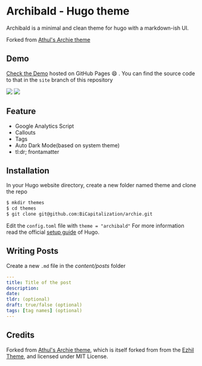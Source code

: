# Archibald - Hugo theme
Archibald is a minimal and clean theme for hugo with a markdown-ish UI.

Forked from [Athul's Archie theme](https://github.com/athul/archie)

## Demo

[Check the Demo](https://athul.github.io/archie/) hosted on GitHub Pages :smile: . You can find the source code to that in the `site` branch of this repository

![](/images/theme.png)
![](/images/archie-dark.png)
## Feature
- Google Analytics Script
- Callouts
- Tags
- Auto Dark Mode(based on system theme)
- tl:dr; frontamatter

## Installation
In your Hugo website directory, create a new folder named theme and clone the repo
```bash
$ mkdir themes
$ cd themes
$ git clone git@github.com:BiCapitalization/archie.git
```
Edit the `config.toml` file with `theme = "archibald"`
For more information read the official [setup guide](https://gohugo.io/overview/installing/) of Hugo.

## Writing Posts
Create a new `.md` file in the *content/posts* folder
```yml
---
title: Title of the post
description:
date:
tldr: (optional)
draft: true/false (optional)
tags: [tag names] (optional)
---
```

## Credits
Forked from [Athul's Archie theme](https://github.com/athul/archie), which is
itself forked from from the [Ezhil Theme](https://github.com/vividvilla/ezhil),
and licensed under MIT License.

